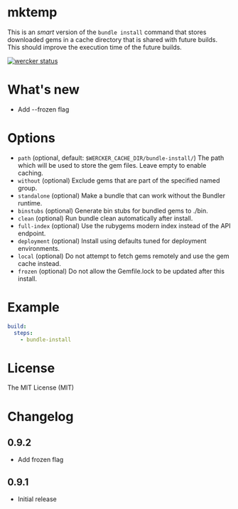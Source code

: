 # mktemp 

This is an _smart_ version of the `bundle install` command that stores downloaded gems in a cache directory that is shared with future builds. This should improve the execution time of the future builds.

[![wercker status](https://app.wercker.com/status/3e287b2291a600958d7dd47ba35d9af8/m "wercker status")](https://app.wercker.com/project/bykey/3e287b2291a600958d7dd47ba35d9af8)

# What's new

* Add --frozen flag

# Options

* `path` (optional, default: `$WERCKER_CACHE_DIR/bundle-install/`) The path which will be used to store the gem files. Leave empty to enable caching.
* `without` (optional) Exclude gems that are part of the specified named group.
* `standalone` (optional) Make a bundle that can work without the Bundler runtime.
* `binstubs` (optional) Generate bin stubs for bundled gems to ./bin.
* `clean` (optional) Run bundle clean automatically after install.
* `full-index` (optional) Use the rubygems modern index instead of the API endpoint.
* `deployment` (optional) Install using defaults tuned for deployment environments.
* `local` (optional) Do not attempt to fetch gems remotely and use the gem cache instead.
* `frozen` (optional) Do not allow the Gemfile.lock to be updated after this install.

# Example

``` yaml
build:
  steps:
    - bundle-install
```

# License

The MIT License (MIT)

# Changelog

## 0.9.2

- Add frozen flag

## 0.9.1

- Initial release
